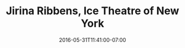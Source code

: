 ---
title: "Jirina Ribbens, Ice Theatre of New York"
description: " "
date: "2016-05-31T11:41:00-07:00"
quote: "Working with Steve is a real pleasure. He did a superb design job of our website and made it easy for me to keep it updated. Steve is always swift to respond if I have questions. *I highly recommend working with him*."
---